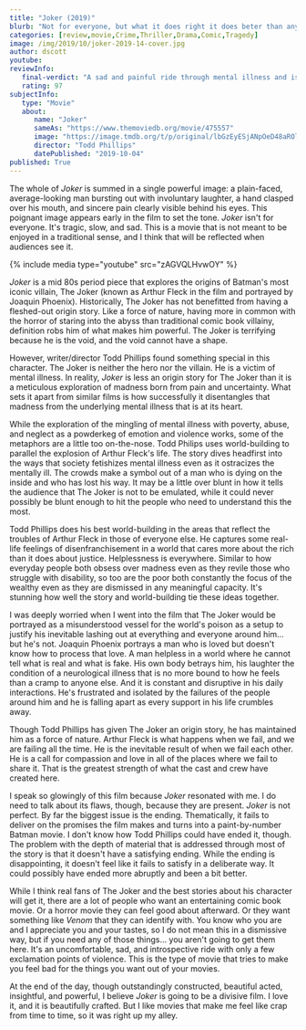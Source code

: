 ```yaml
---
title: "Joker (2019)"
blurb: "Not for everyone, but what it does right it does beter than anything else."
categories: [review,movie,Crime,Thriller,Drama,Comic,Tragedy]
image: /img/2019/10/joker-2019-14-cover.jpg
author: dscott
youtube: 
reviewInfo:
   final-verdict: "A sad and painful ride through mental illness and isolation."
   rating: 97
subjectInfo:
   type: "Movie"
   about:
      name: "Joker"
      sameAs: "https://www.themoviedb.org/movie/475557"
      image: "https://image.tmdb.org/t/p/original/lbGzEyESjANpOeD48aROlc3X7aa.jpg"
      director: "Todd Phillips"
      datePublished: "2019-10-04"
published: True
---
```



The whole of *Joker* is summed in a single powerful image: a plain-faced, average-looking man bursting out with involuntary laughter, a hand clasped over his mouth, and sincere pain clearly visible behind his eyes. This poignant image appears early in the film to set the tone. *Joker* isn't for everyone. It's tragic, slow, and sad. This is a movie that is not meant to be enjoyed in a traditional sense, and I think that will be reflected when audiences see it.

{% include media type="youtube" src="zAGVQLHvwOY" %}

*Joker* is a mid 80s period piece that explores the origins of Batman's most iconic villain, The Joker (known as Arthur Fleck in the film and portrayed by Joaquin Phoenix). Historically, The Joker has not benefitted from having a fleshed-out origin story. Like a force of nature, having more in common with the horror of staring into the abyss than traditional comic book villainy, definition robs him of what makes him powerful. The Joker is terrifying because he is the void, and the void cannot have a shape. 

However, writer/director Todd Phillips found something special in this character. The Joker is neither the hero nor the villain. He is a victim of mental illness. In reality, *Joker* is less an origin story for The Joker than it is a meticulous exploration of madness born from pain and uncertainty. What sets it apart from similar films is how successfully it disentangles that madness from the underlying mental illness that is at its heart. 

While the exploration of the mingling of mental illness with poverty, abuse, and neglect as a powderkeg of emotion and violence works, some of the metaphors are a little too on-the-nose. Todd Philips uses world-building to parallel the explosion of Arthur Fleck's life. The story dives headfirst into the ways that society fetishizes mental illness even as it ostracizes the mentally ill. The crowds make a symbol out of a man who is dying on the inside and who has lost his way.  It may be a little over blunt in how it tells the audience that The Joker is not to be emulated, while it could never possibly be blunt enough to hit the people who need to understand this the most. 

Todd Phillips does his best world-building in the areas that reflect the troubles of Arthur Fleck in those of everyone else. He captures some real-life feelings of disenfranchisement in a world that cares more about the rich than it does about justice. Helplessness is everywhere. Similar to how everyday people both obsess over madness even as they revile those who struggle with disability, so too are the poor both constantly the focus of the wealthy even as they are dismissed in any meaningful capacity. It's stunning how well the story and world-building tie these ideas together.

I was deeply worried when I went into the film that The Joker would be portrayed as a misunderstood vessel for the world's poison as a setup to justify his inevitable lashing out at everything and everyone around him... but he's not. Joaquin Phoenix portrays a man who is loved but doesn't know how to process that love. A man helpless in a world where he cannot tell what is real and what is fake. His own body betrays him, his laughter the condition of a neurological illness that is no more bound to how he feels than a cramp to anyone else. And it is constant and disruptive in his daily interactions. He's frustrated and isolated by the failures of the people around him and he is falling apart as every support in his life crumbles away.

Though Todd Phillips has given The Joker an origin story, he has maintained him as a force of nature. Arthur Fleck is what happens when we fail, and we are failing all the time. He is the inevitable result of when we fail each other. He is a call for compassion and love in all of the places where we fail to share it. That is the greatest strength of what the cast and crew have created here. 

I speak so glowingly of this film because *Joker* resonated with me. I do need to talk about its flaws, though, because they are present. *Joker* is not perfect. By far the biggest issue is the ending. Thematically, it fails to deliver on the promises the film makes and turns into a paint-by-number Batman movie. I don't know how Todd Phillips could have ended it, though. The problem with the depth of material that is addressed through most of the story is that it doesn't have a satisfying ending. While the ending is disappointing, it doesn't feel like it fails to satisfy in a deliberate way. It could possibly have ended more abruptly and been a bit better. 

While I think real fans of The Joker and the best stories about his character will get it, there are a lot of people who want an entertaining comic book movie. Or a horror movie they can feel good about afterward. Or they want something like *Venom* that they can identify with. You know who you are and I appreciate you and your tastes, so I do not mean this in a dismissive way, but if you need any of those things... you aren't going to get them here. It's an uncomfortable, sad, and introspective ride with only a few exclamation points of violence. This is the type of movie that tries to make you feel bad for the things you want out of your movies.

At the end of the day, though outstandingly constructed, beautiful acted, insightful, and powerful, I believe *Joker* is going to be a divisive film. I love it, and it is beautifully crafted. But I like movies that make me feel like crap from time to time, so it was right up my alley. 